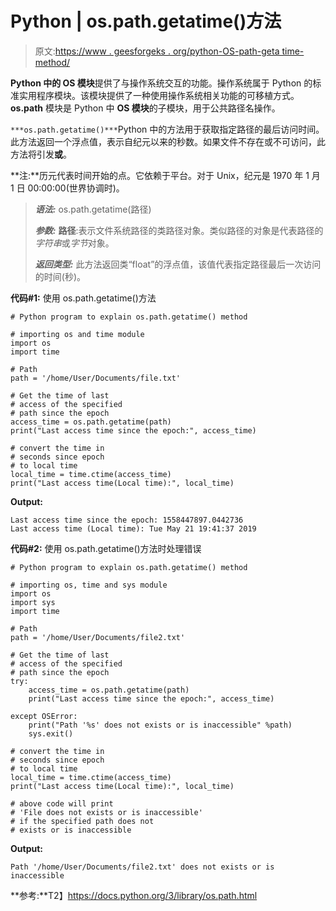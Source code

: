 # Python | os.path.getatime()方法

> 原文:[https://www . geesforgeks . org/python-OS-path-geta time-method/](https://www.geeksforgeeks.org/python-os-path-getatime-method/)

**Python 中的 OS 模块**提供了与操作系统交互的功能。操作系统属于 Python 的标准实用程序模块。该模块提供了一种使用操作系统相关功能的可移植方式。 **os.path** 模块是 Python 中 **OS 模块**的子模块，用于公共路径名操作。

`***os.path.getatime()***`Python 中的方法用于获取指定路径的最后访问时间。此方法返回一个浮点值，表示自纪元以来的秒数。如果文件不存在或不可访问，此方法将引发**或**。

**注:**历元代表时间开始的点。它依赖于平台。对于 Unix，纪元是 1970 年 1 月 1 日 00:00:00(世界协调时)。

> ***语法:*** os.path.getatime(路径)
> 
> ***参数:***
> **路径**:表示文件系统路径的类路径对象。类似路径的对象是代表路径的*字符串*或*字节*对象。
> 
> ***返回类型:*** 此方法返回类“float”的浮点值，该值代表指定路径最后一次访问的时间(秒)。

**代码#1:** 使用 os.path.getatime()方法

```
# Python program to explain os.path.getatime() method 

# importing os and time module 
import os
import time

# Path
path = '/home/User/Documents/file.txt'

# Get the time of last
# access of the specified
# path since the epoch
access_time = os.path.getatime(path)
print("Last access time since the epoch:", access_time)

# convert the time in
# seconds since epoch
# to local time
local_time = time.ctime(access_time)
print("Last access time(Local time):", local_time)
```

**Output:**

```
Last access time since the epoch: 1558447897.0442736
Last access time (Local time): Tue May 21 19:41:37 2019

```

**代码#2:** 使用 os.path.getatime()方法时处理错误

```
# Python program to explain os.path.getatime() method 

# importing os, time and sys module 
import os
import sys
import time

# Path
path = '/home/User/Documents/file2.txt'

# Get the time of last
# access of the specified
# path since the epoch
try:
    access_time = os.path.getatime(path)
    print("Last access time since the epoch:", access_time)

except OSError:
    print("Path '%s' does not exists or is inaccessible" %path)
    sys.exit()

# convert the time in
# seconds since epoch
# to local time
local_time = time.ctime(access_time)
print("Last access time(Local time):", local_time)

# above code will print
# 'File does not exists or is inaccessible'
# if the specified path does not
# exists or is inaccessible

```

**Output:**

```
Path '/home/User/Documents/file2.txt' does not exists or is inaccessible

```

**参考:**T2】https://docs.python.org/3/library/os.path.html